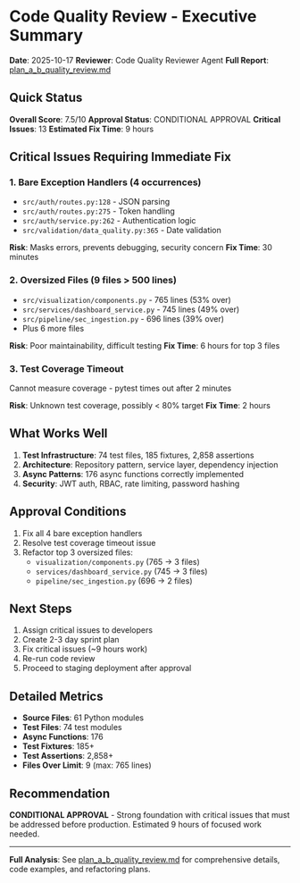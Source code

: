 # Code Quality Review - Executive Summary

**Date**: 2025-10-17
**Reviewer**: Code Quality Reviewer Agent
**Full Report**: [plan_a_b_quality_review.md](./plan_a_b_quality_review.md)

## Quick Status

**Overall Score**: 7.5/10
**Approval Status**: CONDITIONAL APPROVAL
**Critical Issues**: 13
**Estimated Fix Time**: 9 hours

## Critical Issues Requiring Immediate Fix

### 1. Bare Exception Handlers (4 occurrences)
- `src/auth/routes.py:128` - JSON parsing
- `src/auth/routes.py:275` - Token handling
- `src/auth/service.py:262` - Authentication logic
- `src/validation/data_quality.py:365` - Date validation

**Risk**: Masks errors, prevents debugging, security concern
**Fix Time**: 30 minutes

### 2. Oversized Files (9 files > 500 lines)
- `src/visualization/components.py` - 765 lines (53% over)
- `src/services/dashboard_service.py` - 745 lines (49% over)
- `src/pipeline/sec_ingestion.py` - 696 lines (39% over)
- Plus 6 more files

**Risk**: Poor maintainability, difficult testing
**Fix Time**: 6 hours for top 3 files

### 3. Test Coverage Timeout
Cannot measure coverage - pytest times out after 2 minutes

**Risk**: Unknown test coverage, possibly < 80% target
**Fix Time**: 2 hours

## What Works Well

1. **Test Infrastructure**: 74 test files, 185 fixtures, 2,858 assertions
2. **Architecture**: Repository pattern, service layer, dependency injection
3. **Async Patterns**: 176 async functions correctly implemented
4. **Security**: JWT auth, RBAC, rate limiting, password hashing

## Approval Conditions

1. Fix all 4 bare exception handlers
2. Resolve test coverage timeout issue
3. Refactor top 3 oversized files:
   - `visualization/components.py` (765 → 3 files)
   - `services/dashboard_service.py` (745 → 3 files)
   - `pipeline/sec_ingestion.py` (696 → 2 files)

## Next Steps

1. Assign critical issues to developers
2. Create 2-3 day sprint plan
3. Fix critical issues (~9 hours work)
4. Re-run code review
5. Proceed to staging deployment after approval

## Detailed Metrics

- **Source Files**: 61 Python modules
- **Test Files**: 74 test modules
- **Async Functions**: 176
- **Test Fixtures**: 185+
- **Test Assertions**: 2,858+
- **Files Over Limit**: 9 (max: 765 lines)

## Recommendation

**CONDITIONAL APPROVAL** - Strong foundation with critical issues that must be addressed before production. Estimated 9 hours of focused work needed.

---

**Full Analysis**: See [plan_a_b_quality_review.md](./plan_a_b_quality_review.md) for comprehensive details, code examples, and refactoring plans.
